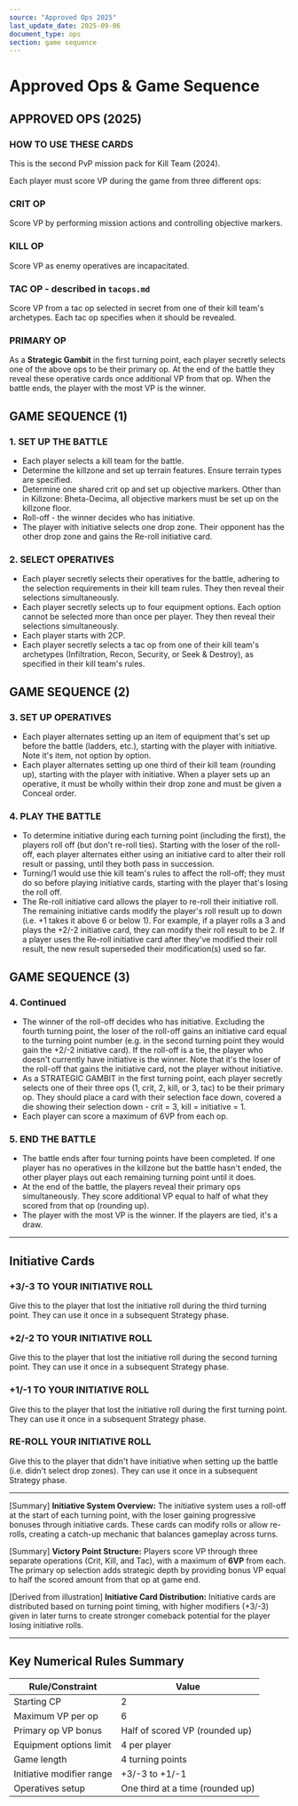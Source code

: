 ```yaml
---
source: "Approved Ops 2025"
last_update_date: 2025-09-06
document_type: ops
section: game sequence
---
```


# Approved Ops & Game Sequence

## APPROVED OPS (2025)

### HOW TO USE THESE CARDS
This is the second PvP mission pack for Kill Team (2024).

Each player must score VP during the game from three different ops:

### CRIT OP
Score VP by performing mission actions and controlling objective markers.

### KILL OP
Score VP as enemy operatives are incapacitated.

### TAC OP - described in `tacops.md`
Score VP from a tac op selected in secret from one of their kill team's archetypes. Each tac op specifies when it should be revealed.

### PRIMARY OP
As a **Strategic Gambit** in the first turning point, each player secretly selects one of the above ops to be their primary op. At the end of the battle they reveal these operative cards once additional VP from that op. When the battle ends, the player with the most VP is the winner.

## GAME SEQUENCE (1)

### 1. SET UP THE BATTLE
* Each player selects a kill team for the battle.
* Determine the killzone and set up terrain features. Ensure terrain types are specified.
* Determine one shared crit op and set up objective markers. Other than in Killzone: Bheta-Decima, all objective markers must be set up on the killzone floor.
* Roll-off - the winner decides who has initiative.
* The player with initiative selects one drop zone. Their opponent has the other drop zone and gains the Re-roll initiative card.

### 2. SELECT OPERATIVES
* Each player secretly selects their operatives for the battle, adhering to the selection requirements in their kill team rules. They then reveal their selections simultaneously.
* Each player secretly selects up to four equipment options. Each option cannot be selected more than once per player. They then reveal their selections simultaneously.
* Each player starts with 2CP.
* Each player secretly selects a tac op from one of their kill team's archetypes (Infiltration, Recon, Security, or Seek & Destroy), as specified in their kill team's rules.

## GAME SEQUENCE (2)

### 3. SET UP OPERATIVES
* Each player alternates setting up an item of equipment that's set up before the battle (ladders, etc.), starting with the player with initiative. Note it's item, not option by option.
* Each player alternates setting up one third of their kill team (rounding up), starting with the player with initiative. When a player sets up an operative, it must be wholly within their drop zone and must be given a Conceal order.

### 4. PLAY THE BATTLE
* To determine initiative during each turning point (including the first), the players roll off (but don't re-roll ties). Starting with the loser of the roll-off, each player alternates either using an initiative card to alter their roll result or passing, until they both pass in succession.
* Turning/1 would use thie kill team's rules to affect the roll-off; they must do so before playing initiative cards, starting with the player that's losing the roll off.
* The Re-roll initiative card allows the player to re-roll their initiative roll. The remaining initiative cards modify the player's roll result up to down (i.e. +1 takes it above 6 or below 1). For example, if a player rolls a 3 and plays the +2/-2 initiative card, they can modify their roll result to be 2. If a player uses the Re-roll initiative card after they've modified their roll result, the new result superseded their modification(s) used so far.

## GAME SEQUENCE (3)

### 4. Continued
* The winner of the roll-off decides who has initiative. Excluding the fourth turning point, the loser of the roll-off gains an initiative card equal to the turning point number (e.g. in the second turning point they would gain the +2/-2 initiative card). If the roll-off is a tie, the player who doesn't currently have initiative is the winner. Note that it's the loser of the roll-off that gains the initiative card, not the player without initiative.
* As a STRATEGIC GAMBIT in the first turning point, each player secretly selects one of their three ops (1, crit, 2, kill, or 3, tac) to be their primary op. They should place a card with their selection face down, covered a die showing their selection down - crit = 3, kill = initiative = 1.
* Each player can score a maximum of 6VP from each op.

### 5. END THE BATTLE
* The battle ends after four turning points have been completed. If one player has no operatives in the killzone but the battle hasn't ended, the other player plays out each remaining turning point until it does.
* At the end of the battle, the players reveal their primary ops simultaneously. They score additional VP equal to half of what they scored from that op (rounding up).
* The player with the most VP is the winner. If the players are tied, it's a draw.

---

## Initiative Cards

### +3/-3 TO YOUR INITIATIVE ROLL
Give this to the player that lost the initiative roll during the third turning point. They can use it once in a subsequent Strategy phase.

### +2/-2 TO YOUR INITIATIVE ROLL
Give this to the player that lost the initiative roll during the second turning point. They can use it once in a subsequent Strategy phase.

### +1/-1 TO YOUR INITIATIVE ROLL
Give this to the player that lost the initiative roll during the first turning point. They can use it once in a subsequent Strategy phase.

### RE-ROLL YOUR INITIATIVE ROLL
Give this to the player that didn't have initiative when setting up the battle (i.e. didn't select drop zones). They can use it once in a subsequent Strategy phase.

---

[Summary]
**Initiative System Overview:**
The initiative system uses a roll-off at the start of each turning point, with the loser gaining progressive bonuses through initiative cards. These cards can modify rolls or allow re-rolls, creating a catch-up mechanic that balances gameplay across turns.

[Summary]
**Victory Point Structure:**
Players score VP through three separate operations (Crit, Kill, and Tac), with a maximum of **6VP** from each. The primary op selection adds strategic depth by providing bonus VP equal to half the scored amount from that op at game end.

[Derived from illustration]
**Initiative Card Distribution:**
Initiative cards are distributed based on turning point timing, with higher modifiers (+3/-3) given in later turns to create stronger comeback potential for the player losing initiative rolls.

---

## Key Numerical Rules Summary

| Rule/Constraint | Value |
|----------------|--------|
| Starting CP | 2 |
| Maximum VP per op | 6 |
| Primary op VP bonus | Half of scored VP (rounded up) |
| Equipment options limit | 4 per player |
| Game length | 4 turning points |
| Initiative modifier range | +3/-3 to +1/-1 |
| Operatives setup | One third at a time (rounded up) |
